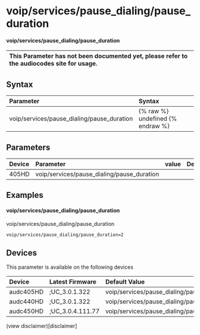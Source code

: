 ﻿---
description: voip/services/pause_dialing/pause_duration
search: false
---

# voip/services/pause_dialing/pause_duration

#### voip/services/pause_dialing/pause_duration


| This Parameter has not been documented yet, please refer to the audiocodes site for usage.  |
| :--- |

## Syntax
| Parameter | Syntax |
| :--- | :--- |
|voip/services/pause_dialing/pause_duration | {% raw %} undefined {% endraw %} |

## Parameters
|Device|Parameter|value|Description|
|:---|:---|:---|:---|
| 405HD | voip/services/pause_dialing/pause_duration |  |  |

## Examples
#### voip/services/pause_dialing/pause_duration

voip/services/pause_dialing/pause_duration

```
voip/services/pause_dialing/pause_duration=2
```

## Devices
This parameter is available on the following devices

| Device | Latest Firmware | Default Value |
|:---|:---|:---|
| audc405HD | ;UC_3.0.1.322 | voip/services/pause_dialing/pause_duration=2 
| audc440HD | ;UC_3.0.1.322 | voip/services/pause_dialing/pause_duration=2 
| audc450HD | ;UC_3.0.4.111.77 | voip/services/pause_dialing/pause_duration=2 

(view disclaimer)[disclaimer]
